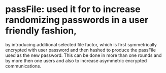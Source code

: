 # passFile: used it for to increase randomizing passwords in a user friendly fashion, 
by introducing additional selected file factor, which is first symmetrically encrypted 
with user password and then hashed to produce the passFile used as the new password. 
This can be done in more than one rounds and by more then one users and also to increase 
asymmetric encrypted communications.
